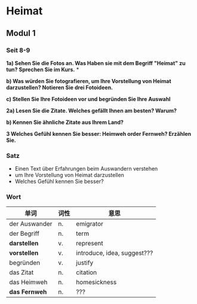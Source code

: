 # Heimat
## Modul 1
### Seit 8-9
**1a) Sehen Sie die Fotos an. Was Haben sie mit dem Begriff "Heimat" zu tun? Sprechen Sie im Kurs.**
* 

**b) Was würden Sie fotografieren, um Ihre Vorstellung von Heimat darzustellen? Notieren Sie drei Fotoideen.**

**c) Stellen Sie Ihre Fotoideen vor und begründen Sie Ihre Auswahl** 

**2a) Lesen Sie die Zitate. Welches gefällt Ihnen am besten? Warum?**

**b) Kennen Sie ähnliche Zitate aus Ihrem Land?**

**3 Welches Gefühl kennen Sie besser: Heimweh order Fernweh? Erzählen Sie.**


### Satz
* Einen Text über Erfahrungen beim Auswandern verstehen
* um Ihre Vorstellung von Heimat darzustellen
* Welches Gefühl kennen Sie besser?

### Wort
| 单词 | 词性| 意思|
| --- | --- | --- |
| der Auswander | n.| emigrator |
| der Begriff | n.| term |
| **darstellen** | v.| represent |
| **vorstellen** | v.| introduce, idea, suggest??? |
| begründen | v.| justify |
| das Zitat | n.| citation |
| das Heimweh | n.| homesickness |
| **das Fernweh** | n.| ??? |







